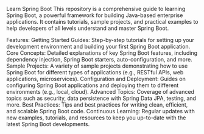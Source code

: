 Learn Spring Boot
This repository is a comprehensive guide to learning Spring Boot, a powerful framework for building Java-based enterprise applications. 
It contains tutorials, sample projects, and practical examples to help developers of all levels understand and master Spring Boot.

Features:
Getting Started Guides: Step-by-step tutorials for setting up your development environment and building your first Spring Boot application.
Core Concepts: Detailed explanations of key Spring Boot features, including dependency injection, Spring Boot starters, auto-configuration, and more.
Sample Projects: A variety of sample projects demonstrating how to use Spring Boot for different types of applications (e.g., RESTful APIs, web applications, microservices).
Configuration and Deployment: Guides on configuring Spring Boot applications and deploying them to different environments (e.g., local, cloud).
Advanced Topics: Coverage of advanced topics such as security, data persistence with Spring Data JPA, testing, and more.
Best Practices: Tips and best practices for writing clean, efficient, and scalable Spring Boot code.
Continuous Learning: Regular updates with new examples, tutorials, and resources to keep you up-to-date with the latest Spring Boot developments.
